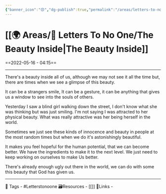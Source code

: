 ```yaml
---
{"banner_icon":"😍","dg-publish":true,"permalink":"/areas/letters-to-no-one/the-beauty-inside/","dgPassFrontmatter":true,"noteIcon":"1","created":"2023-11-14T21:08:40.017+05:30","updated":"2023-12-12T01:15:09.212+05:30"}
---
```


# [[🌍 Areas/📧  Letters To No One/The Beauty Inside\|The Beauty Inside]]
==2022-05-16 - 04:15==

---
There's a beauty inside all of us, although we may not see it all the time but, there are times when we see a glimpse of this beauty.

It can be a strangers smile, It can be a gesture, it can be anything that gives us a window to see into the souls of others.

Yesterday I saw a blind girl walking down the street, I don't know what she was thinking but was just smiling. I'm not saying I was attracted to her physical beauty. What was really attractive was her being herself in the world.

Sometimes we just see these kinds of innocence and beauty in people at the most random times but when we do it's astonishingly beautiful.

It makes you feel hopeful for the human potential, that we can become better. We have the ingredients to make it to the next level. We just need to keep working on ourselves to make Us better.

There's already enough ugly out there in the world, we can do with some this beauty that God has given us.

---
🧶 Tags - #Letterstonoone
🗃Resources - [[]]
🔗Links -